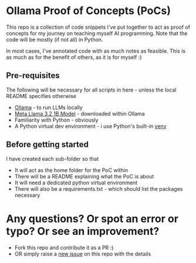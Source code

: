 # Ollama Proof of Concepts (PoCs)

This repo is a collection of code snippets I've put together to act as proof of concepts for my journey on teaching myself AI programming. Note that the code will be mostly (if not all) in Python.

In most cases, I've annotated code with as much notes as feasible. This is as much as for the benefit of others, as it is for myself :)

## Pre-requisites
The following will be necessary for all scripts in here - unless the local README specifies otherwise
* [Ollama](https://ollama.com/) - to run LLMs locally
* [Meta Llama 3.2 1B Model](https://ollama.com/library/llama3.2:1b) - downloaded within Ollama
* Familiarity with Python - obviously
* A Python virtual dev environment - i use Python's built-in [venv](https://docs.python.org/3/library/venv.html)

## Before getting started
I have created each sub-folder so that
* It will act as the home folder for the PoC within
* There will be a README explaining what the PoC is about
* It will need a dedicated python virtual environment
* There will also be a requirements.txt - which should list the packages necessary

# Any questions? Or spot an error or typo? Or see an improvement?
* Fork this repo and contribute it as a PR :)
* OR simply raise a [new issue](https://github.com/mskadu/ollama-proof-of-concepts/issues/new) on this repo with the details
